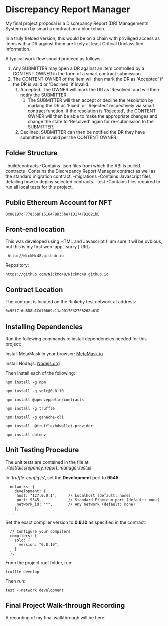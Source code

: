 # Discrepancy Report Manager
My final project proposal is a Discrepancy Report (DR) Managementn System run by smart a contract on a blockchain.

In a truly fielded version, this would be on a chain with priviliged access as items with a DR against them are likely at least Critical Unclassified Information.

A typical work flow should proceed as follows:
1) Any SUBMITTER may open a DR against an item controlled by a CONTENT OWNER in the form of a smart contract submission.
2) The CONTENT OWNER of the item will then mark the DR as 'Accepted' if the DR is valid or 'Declined' if invalid.
   1) Accepted: The OWNER will mark the DR as 'Resolved' and will then notify the SUBMITTER.
      1) The SUBMITTER will then accept or decline the resolution by marking the DR as 'Fixed' or 'Rejected' respectively via smart contract function. If the resolution is 'Rejected', the CONTENT OWNER will then be able to make the appropriate changes and change the state to 'Resolved' again for re-submission to the SUBMITTER.
   2) Declined: SUBMITTER can then be notified the DR they have submitted is invalid per the   CONTENT OWNER.

## Folder Structure
-build/contracts
   -Contains .json files from which the ABI is pulled.
-contracts
   -Contains the Discrepancy Report Manager contract as well as the standard migration contract.
-migrations
   -Contains Javascript files detailing how to deploy selected contracts.
-test
   -Contains files required to run all local tests for this project.


## Public Ethereum Account for NFT
```
0x881B7cF77e36BF15164FBD35be71B174FD2621bE
```

## Front-end location
This was developed using HTML and Javascript (I am sure it wil be ovbious, but this is my first web 'app', sorry.)
URL:
```
 http://NickMc48.github.io
 ```
 Repository: 
 ```
https://github.com/NickMc48/NickMc48.github.io
```

## Contract Location
The contract is located on the Rinkeby test network at address:
```
0x9Ff7f6d8D8b1Cd70669c11a9D17E327F8268b61D
```

## Installing Dependencies
Run the following commands to install dependencies needed for this project:

Install MetaMask in your browser: [MetaMask.io](https://metamask.io/download.html)

Install Node.js: [Nodejs.org](https://nodejs.org/en/download/package-manager/)

Then install each of the following:

```
npm install -g npm
```

```
npm install -g solc@0.8.10
```

```
npm install @openzeppelin/contracts
```

```
npm install -g truffle
```
```
npm install -g ganache-cli
```
```
npm install  @truffle/hdwallet-provider
```

```
npm install dotenv
```

## Unit Testing Procedure
The unit tests are contained in the file at: *./test/discrepancy_report_manager.test.js*

In '*truffle-config.js*', set the **Development** port to **9545**:
```
  networks: {
    development: {
     host: "127.0.0.1",     // Localhost (default: none)
     port: 9545,            // Standard Ethereum port (default: none)
     network_id: "*",       // Any network (default: none)
    },
 ...
```

Set the exact compiler version to **0.8.10** as specified in the contract:
```
  // Configure your compilers
  compilers: {
    solc: {
      version: "0.8.10", 
    }
  },
```
From the project root folder, run:
```
truffle develop
```

Then run:
```
test --network development
```

## Final Project Walk-through Recording
A recording of my final walkthrough will be here: 